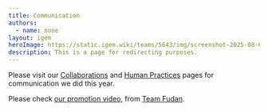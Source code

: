 ```yaml
---
title: Communication
authors:
  - name: none
layout: igem
heroImage: https://static.igem.wiki/teams/5643/img/screenshot-2025-08-06-at-21-23-43.webp
description: This is a page for redirecting purposes.
---
```


Please visit our [Collaborations](/collaborations/) and [Human Practices](/human-practices/) pages for communication we did this year.

Please check [our promotion video](https://video.igem.org/w/nri1zca7eHRFtGVEZWxfqe), from [Team Fudan](https://2025.igem.wiki/fudan/).
